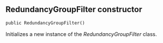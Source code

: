 ## RedundancyGroupFilter constructor

```txt
public RedundancyGroupFilter()
```

Initializes a new instance of the *RedundancyGroupFilter* class.
